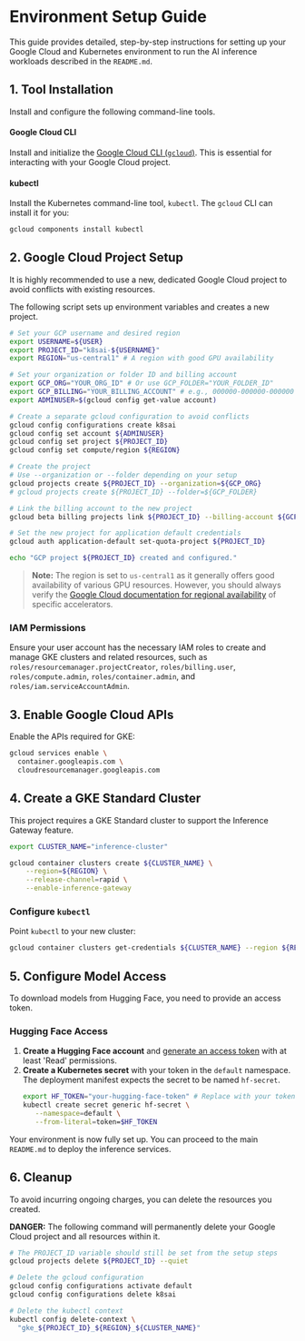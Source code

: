 # Environment Setup Guide

This guide provides detailed, step-by-step instructions for setting up your Google Cloud and Kubernetes environment to run the AI inference workloads described in the `README.md`.

## 1. Tool Installation

Install and configure the following command-line tools.

#### Google Cloud CLI
Install and initialize the [Google Cloud CLI (`gcloud`)](https://cloud.google.com/sdk/docs/install). This is essential for interacting with your Google Cloud project.

#### kubectl
Install the Kubernetes command-line tool, `kubectl`. The `gcloud` CLI can install it for you:
```bash
gcloud components install kubectl
```

## 2. Google Cloud Project Setup

It is highly recommended to use a new, dedicated Google Cloud project to avoid conflicts with existing resources.

The following script sets up environment variables and creates a new project.

```bash
# Set your GCP username and desired region
export USERNAME=${USER}
export PROJECT_ID="k8sai-${USERNAME}"
export REGION="us-central1" # A region with good GPU availability

# Set your organization or folder ID and billing account
export GCP_ORG="YOUR_ORG_ID" # Or use GCP_FOLDER="YOUR_FOLDER_ID"
export GCP_BILLING="YOUR_BILLING_ACCOUNT" # e.g., 000000-000000-000000
export ADMINUSER=$(gcloud config get-value account)

# Create a separate gcloud configuration to avoid conflicts
gcloud config configurations create k8sai
gcloud config set account ${ADMINUSER}
gcloud config set project ${PROJECT_ID}
gcloud config set compute/region ${REGION}

# Create the project
# Use --organization or --folder depending on your setup
gcloud projects create ${PROJECT_ID} --organization=${GCP_ORG}
# gcloud projects create ${PROJECT_ID} --folder=${GCP_FOLDER}

# Link the billing account to the new project
gcloud beta billing projects link ${PROJECT_ID} --billing-account ${GCP_BILLING}

# Set the new project for application default credentials
gcloud auth application-default set-quota-project ${PROJECT_ID}

echo "GCP project ${PROJECT_ID} created and configured."
```
> **Note:** The region is set to `us-central1` as it generally offers good availability of various GPU resources. However, you should always verify the [Google Cloud documentation for regional availability](https://cloud.google.com/compute/docs/gpus/gpu-regions-zones) of specific accelerators.

### IAM Permissions
Ensure your user account has the necessary IAM roles to create and manage GKE clusters and related resources, such as `roles/resourcemanager.projectCreator`, `roles/billing.user`, `roles/compute.admin`, `roles/container.admin`, and `roles/iam.serviceAccountAdmin`.

## 3. Enable Google Cloud APIs

Enable the APIs required for GKE:
```bash
gcloud services enable \
  container.googleapis.com \
  cloudresourcemanager.googleapis.com
```

## 4. Create a GKE Standard Cluster

This project requires a GKE Standard cluster to support the Inference Gateway feature.

```bash
export CLUSTER_NAME="inference-cluster"

gcloud container clusters create ${CLUSTER_NAME} \
    --region=${REGION} \
    --release-channel=rapid \
    --enable-inference-gateway
```

### Configure `kubectl`
Point `kubectl` to your new cluster:
```bash
gcloud container clusters get-credentials ${CLUSTER_NAME} --region ${REGION}
```

## 5. Configure Model Access

To download models from Hugging Face, you need to provide an access token.

### Hugging Face Access
1.  **Create a Hugging Face account** and [generate an access token](https://huggingface.co/docs/hub/en/security-tokens) with at least 'Read' permissions.
2.  **Create a Kubernetes secret** with your token in the `default` namespace. The deployment manifest expects the secret to be named `hf-secret`.
    ```bash
    export HF_TOKEN="your-hugging-face-token" # Replace with your token
    kubectl create secret generic hf-secret \
       --namespace=default \
       --from-literal=token=$HF_TOKEN
    ```

Your environment is now fully set up. You can proceed to the main `README.md` to deploy the inference services.

## 6. Cleanup

To avoid incurring ongoing charges, you can delete the resources you created.

**DANGER:** The following command will permanently delete your Google Cloud project and all resources within it.

```bash
# The PROJECT_ID variable should still be set from the setup steps
gcloud projects delete ${PROJECT_ID} --quiet

# Delete the gcloud configuration
gcloud config configurations activate default
gcloud config configurations delete k8sai

# Delete the kubectl context
kubectl config delete-context \
  "gke_${PROJECT_ID}_${REGION}_${CLUSTER_NAME}"
```
